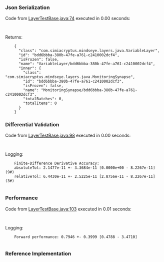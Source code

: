 ### Json Serialization
Code from [LayerTestBase.java:74](../../../../../../../../MindsEye/src/test/java/com/simiacryptus/mindseye/layers/LayerTestBase.java#L74) executed in 0.00 seconds: 
```java
  
```

Returns: 

```
    {
      "class": "com.simiacryptus.mindseye.layers.java.VariableLayer",
      "id": "bdd6bbba-380b-47fe-a761-c2410002dcf4",
      "isFrozen": false,
      "name": "VariableLayer/bdd6bbba-380b-47fe-a761-c2410002dcf4",
      "inner": {
        "class": "com.simiacryptus.mindseye.layers.java.MonitoringSynapse",
        "id": "bdd6bbba-380b-47fe-a761-c2410002dcf3",
        "isFrozen": false,
        "name": "MonitoringSynapse/bdd6bbba-380b-47fe-a761-c2410002dcf3",
        "totalBatches": 0,
        "totalItems": 0
      }
    }
```



### Differential Validation
Code from [LayerTestBase.java:98](../../../../../../../../MindsEye/src/test/java/com/simiacryptus/mindseye/layers/LayerTestBase.java#L98) executed in 0.00 seconds: 
```java
  
```
Logging: 
```
    Finite-Difference Derivative Accuracy:
    absoluteTol: 2.1477e-11 +- 3.3684e-11 [0.0000e+00 - 8.2267e-11] (9#)
    relativeTol: 6.4430e-11 +- 2.5225e-11 [2.8756e-11 - 8.2267e-11] (3#)
    
```

### Performance
Code from [LayerTestBase.java:103](../../../../../../../../MindsEye/src/test/java/com/simiacryptus/mindseye/layers/LayerTestBase.java#L103) executed in 0.01 seconds: 
```java
  
```
Logging: 
```
    Forward performance: 0.7946 +- 0.3999 [0.4788 - 3.4710]
    
```

### Reference Implementation
